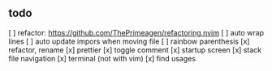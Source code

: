 
## todo
[ ] refactor: https://github.com/ThePrimeagen/refactoring.nvim
[ ] auto wrap lines
[ ] auto update impors when moving file 
[ ] rainbow parenthesis
[x] refactor, rename
[x] prettier
[x] toggle comment
[x] startup screen
[x] stack file navigation
[x] terminal (not with vim)
[x] find usages
